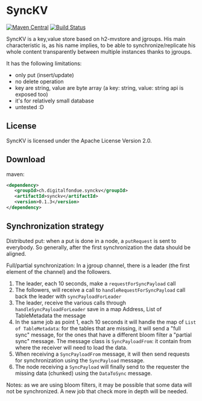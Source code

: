 SyncKV
======


[![Maven Central](https://img.shields.io/maven-central/v/ch.digitalfondue.synckv/synckv.svg)](http://search.maven.org/#search%7Cga%7C1%7Ca%3A%22synckv%22)
[![Build Status](https://travis-ci.org/digitalfondue/synckv.svg?branch=master)](https://travis-ci.org/digitalfondue/synckv)

SyncKV is a key,value store based on h2-mvstore and jgroups.
His main characteristic is, as his name implies, to be able to 
synchronize/replicate his whole content transparently between multiple 
instances thanks to jgroups.

It has the following limitations:

 - only put (insert/update)
 - no delete operation
 - key are string, value are byte array (a key: string, value: string api is exposed too)
 - it's for relatively small database
 - untested :D
 
 License
 -------
 
 SyncKV is licensed under the Apache License Version 2.0.
 
 Download
 --------
 
 maven:
 
 ```xml
 <dependency>
    <groupId>ch.digitalfondue.synckv</groupId>
    <artifactId>synckv</artifactId>
    <version>0.1.3</version>
</dependency>
 ```
 
 
 Synchronization strategy
 ------------------------
 
 Distributed put: when a put is done in a node, a `putRequest` is sent to everybody. So generally, after the first
 synchronization the data should be aligned.
 
 
 Full/partial synchronization: In a jgroup channel, there is a leader (the first element of the channel) 
 and the followers.
 
 1. The leader, each 10 seconds, make a `requestForSyncPayload` call
 2. The followers, will receive a call to `handleRequestForSyncPayload` call back the leader 
    with `syncPayloadForLeader` 
 3. The leader, receive the various calls through `handleSyncPayloadForLeader` save in a map Address, List of TableMetadata
    the message
 4. In the same job as point 1, each 10 seconds it will handle the map of `List of TableMetadata`:
    for the tables that are missing, it will send a "full sync" message, for the ones that have
    a different bloom filter a "partial sync" message. 
    The message class is `SyncPayloadFrom`: it contain from where the receiver will need to load the data.
 5. When receiving a `SyncPayloadFrom` message, it will then send requests for synchronization using the `SyncPayload`
    message.
 6. The node receiving a `SyncPayload` will finally send to the requester the missing data 
    (chunked) using the `DataToSync` message.
 
 Notes: as we are using bloom filters, it may be possible that some data will not be synchronized. A new job that
 check more in depth will be needed.